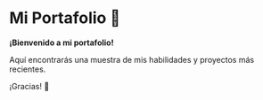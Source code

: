 # Mi Portafolio 🌟

**¡Bienvenido a mi portafolio!**

Aquí encontrarás una muestra de mis habilidades y proyectos más recientes.

¡Gracias! 💟

